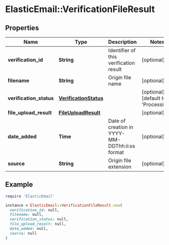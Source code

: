 # ElasticEmail::VerificationFileResult

## Properties

| Name | Type | Description | Notes |
| ---- | ---- | ----------- | ----- |
| **verification_id** | **String** | Identifier of this verification result | [optional] |
| **filename** | **String** | Origin file name | [optional] |
| **verification_status** | [**VerificationStatus**](VerificationStatus.md) |  | [optional][default to &#39;Processing&#39;] |
| **file_upload_result** | [**FileUploadResult**](FileUploadResult.md) |  | [optional] |
| **date_added** | **Time** | Date of creation in YYYY-MM-DDThh:ii:ss format | [optional] |
| **source** | **String** | Origin file extension | [optional] |

## Example

```ruby
require 'ElasticEmail'

instance = ElasticEmail::VerificationFileResult.new(
  verification_id: null,
  filename: null,
  verification_status: null,
  file_upload_result: null,
  date_added: null,
  source: null
)
```

